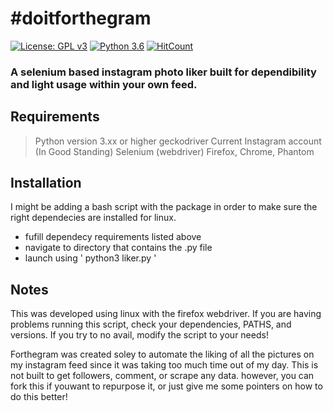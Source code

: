 # #doitforthegram
[![License: GPL v3](https://img.shields.io/badge/License-GPLv3-blue.svg)](https://www.gnu.org/licenses/gpl-3.0)
[![Python 3.6](https://img.shields.io/badge/python-3.6-blue.svg)](https://www.python.org/downloads/release/python-360/)
[![HitCount](http://hits.dwyl.io/under0g1/forthegram.svg)](http://hits.dwyl.io/under0g1/forthegram)

### A selenium based instagram photo liker built for dependibility and light usage within your own feed. 



## Requirements

> Python version 3.xx or higher
> geckodriver
> Current Instagram account (In Good Standing)
> Selenium (webdriver) 
> Firefox, Chrome, Phantom

## Installation

I might be adding a bash script with the package in order to make sure the right dependecies are installed for linux. 

 - fufill dependecy requirements listed above
 - navigate to directory that contains the .py file
 - launch using ' python3 liker.py ' 

## Notes

This was developed using linux with the firefox webdriver. If you are having problems running this script, check your dependencies, PATHS, and versions. If you try to no avail, modify the script to your needs! 

Forthegram was created soley to automate the liking of all the pictures on my instagram feed since it was taking too much time out of my day. This is not built to get followers, comment, or scrape any data. however, you can fork this if youwant to repurpose it, or just give me some pointers on how to do this better! 

